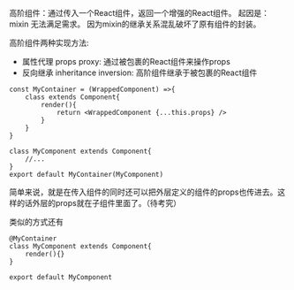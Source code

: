 高阶组件：通过传入一个React组件，返回一个增强的React组件。
起因是： mixin 无法满足需求。
因为mixin的继承关系混乱破坏了原有组件的封装。

高阶组件两种实现方法:
- 属性代理 props proxy: 通过被包裹的React组件来操作props
- 反向继承 inheritance inversion: 高阶组件继承于被包裹的React组件
 
```
const MyContainer = (WrappedComponent) =>{
    class extends Component{
        render(){
            return <WrappedComponent {...this.props} />
        }
    }
}

class MyComponent extends Component{
    //...
}
export default MyContainer(MyComponent)
```

简单来说，就是在传入组件的同时还可以把外层定义的组件的props也传进去。这样的话外层的props就在子组件里面了。（待考究）

类似的方式还有
```
@MyContainer
class MyComponent extends Component{
    render(){}
}

export default MyComponent
```


